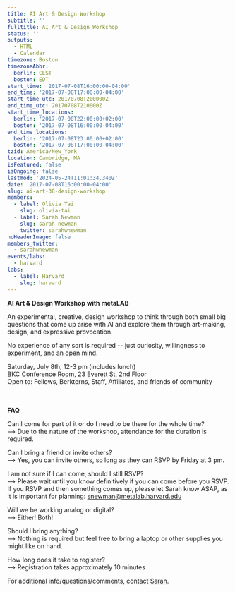 ```yaml
---
title: AI Art & Design Workshop
subtitle: ''
fulltitle: AI Art & Design Workshop
status: ''
outputs:
  - HTML
  - Calendar
timezone: Boston
timezoneAbbr:
  berlin: CEST
  boston: EDT
start_time: '2017-07-08T16:00:00-04:00'
end_time: '2017-07-08T17:00:00-04:00'
start_time_utc: 20170708T200000Z
end_time_utc: 20170708T210000Z
start_time_locations:
  berlin: '2017-07-08T22:00:00+02:00'
  boston: '2017-07-08T16:00:00-04:00'
end_time_locations:
  berlin: '2017-07-08T23:00:00+02:00'
  boston: '2017-07-08T17:00:00-04:00'
tzid: America/New_York
location: Cambridge, MA
isFeatured: false
isOngoing: false
lastmod: '2024-05-24T11:01:34.340Z'
date: '2017-07-08T16:00:00-04:00'
slug: ai-art-38-design-workshop
members:
  - label: Olivia Tai
    slug: olivia-tai
  - label: Sarah Newman
    slug: sarah-newman
    twitter: sarahwnewman
noHeaderImage: false
members_twitter:
  - sarahwnewman
events/labs:
  - harvard
labs:
  - label: Harvard
    slug: harvard
---
```

**AI Art & Design Workshop with metaLAB**
<p>An experimental, creative, design workshop to think through both small big questions that come up arise with AI and explore them through art-making, design, and expressive provocation. </p>

<p>No experience of any sort is required -- just curiosity, willingness to experiment, and an open mind.</p>

Saturday, July 8th, 12-3 pm (includes lunch)<br />
BKC Conference Room, 23 Everett St, 2nd Floor<br />
Open to: Fellows, Berkterns, Staff, Affiliates, and friends of community


<br /><br />
**FAQ**

Can I come for part of it or do I need to be there for the whole time?<br />
--> Due to the nature of the workshop, attendance for the duration is required.

Can I bring a friend or invite others?<br />
--> Yes, you can invite others, so long as they can RSVP by Friday at 3 pm.

I am not sure if I can come, should I still RSVP?<br />
--> Please wait until you know definitively if you can come before you RSVP. If you RSVP and then something comes up, please let Sarah know ASAP, as it is important for planning: snewman@metalab.harvard.edu

Will we be working analog or digital?<br />
--> Either! Both!

Should I bring anything?<br />
--> Nothing is required but feel free to bring a laptop or other supplies you might like on hand.

How long does it take to register?<br />
--> Registration takes approximately 10 minutes

For additional info/questions/comments, contact [Sarah](mailto:snewman@metalab.harvard.edu).